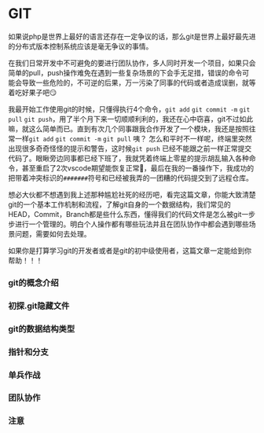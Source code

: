 # GIT

如果说php是世界上最好的语言还存在一定争议的话，那么git是世界上最好最先进的分布式版本控制系统应该是毫无争议的事情。



在我们日常开发中不可避免的要进行团队协作，多人同时开发一个项目，如果只会简单的pull，push操作难免在遇到一些复杂场景的下会手无足措，错误的命令可能会导致一些危险的，不可逆的后果，万一污染了同事的代码或者造成误删，就等着吃好果子吧😏



我最开始工作使用git的时候，只懂得执行4个命令，`git add` `git commit -m` `git pull` `git push`，用了半个月下来一切顺顺利利的，我还在心中窃喜，git不过如此嘛，就这么简单而已。直到有次几个同事跟我合作开发了一个模块，我还是按照往常一样`git add` `git commit -m` `git pull` 咦？ 怎么和平时不一样呢，终端里突然出现很多奇奇怪怪的提示和警告，这时候`git push` 已经不能跟之前一样正常提交代码了。眼瞅旁边同事都已经下班了，我就凭着终端上零星的提示胡乱输入各种命令，甚至重启了2次vscode期望能恢复正常🤣，最后在我的一番操作下，我成功的把带着冲突标识的`#######`符号和已经被我弄的一团糟的代码提交到了远程仓库。



想必大伙都不想遇到我上述那种尴尬社死的经历吧，看完这篇文章，你能大致清楚git的一个基本工作机制和流程，了解git自身的一个数据结构，我们常见的HEAD，Commit，Branch都是些什么东西，懂得我们的代码文件是怎么被git一步步进行一个管理的。明白个人操作都有哪些玩法并且在团队协作中都会遇到哪些场景问题，需要如何去处理。



如果你是打算学习git的开发者或者是git的初中级使用者，这篇文章一定能给到你帮助！！！



### git的概念介绍



### 初探.git隐藏文件



### git的数据结构类型



### 指针和分支



### 单兵作战



### 团队协作



### 注意
